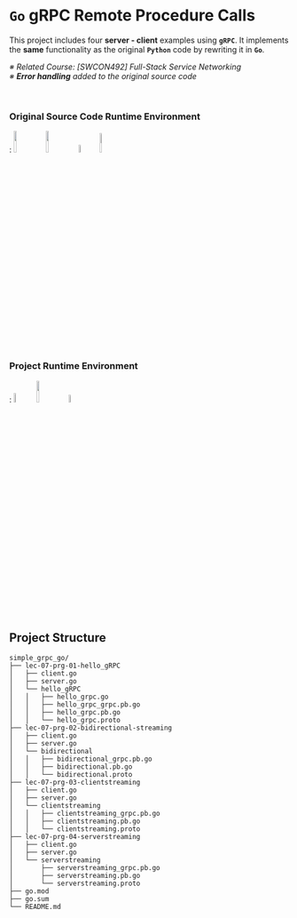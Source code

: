 # `Go` gRPC Remote Procedure Calls

This project includes four **server - client** examples using **`gRPC`**. It implements the **same** functionality as the original **`Python`** code by rewriting it in **`Go`**.

*※ Related Course: [SWCON492] Full-Stack Service Networking* <br>
*※ **Error handling** added to the original source code*

<br>

### Original Source Code Runtime Environment
: <img src="https://img.shields.io/badge/Python-3670A0?style=for-the-badge&logo=Python&logoColor=white" width=10%>&nbsp;
<img src="https://img.shields.io/badge/Ubuntu-E95420?style=for-the-badge&logo=ubuntu&logoColor=white" width=10%>&nbsp;
<img src="https://img.shields.io/badge/-grpc-%23305F65?style=for-the-badge" width=6%>&nbsp;
<img src="https://img.shields.io/badge/Poetry-%233B82F6.svg?style=for-the-badge&logo=poetry&logoColor=0B3D8D" width=9.5%>

### Project Runtime Environment
: <img src="https://img.shields.io/badge/Go-00ADD8?style=for-the-badge&logo=Go&logoColor=white" width=6.5%>&nbsp;
<img src="https://img.shields.io/badge/Ubuntu-E95420?style=for-the-badge&logo=ubuntu&logoColor=white" width=10%>&nbsp;
<img src="https://img.shields.io/badge/-grpc-%23305F65?style=for-the-badge" width=6%>

<br>

## Project Structure

```
simple_grpc_go/
├── lec-07-prg-01-hello_gRPC
│   ├── client.go
│   ├── server.go
│   └── hello_gRPC
│   │   ├── hello_grpc.go
│   │   ├── hello_grpc_grpc.pb.go
│   │   ├── hello_grpc.pb.go
│   │   └── hello_grpc.proto
├── lec-07-prg-02-bidirectional-streaming
│   ├── client.go
│   ├── server.go
│   └── bidirectional
│   │   ├── bidirectional_grpc.pb.go
│   │   ├── bidirectional.pb.go
│   │   └── bidirectional.proto
├── lec-07-prg-03-clientstreaming
│   ├── client.go
│   ├── server.go
│   └── clientstreaming
│   │   ├── clientstreaming_grpc.pb.go
│   │   ├── clientstreaming.pb.go
│   │   └── clientstreaming.proto
├── lec-07-prg-04-serverstreaming
│   ├── client.go
│   ├── server.go
│   └── serverstreaming
│       ├── serverstreaming_grpc.pb.go
│       ├── serverstreaming.pb.go
│       └── serverstreaming.proto
├── go.mod
├── go.sum
└── README.md
```
